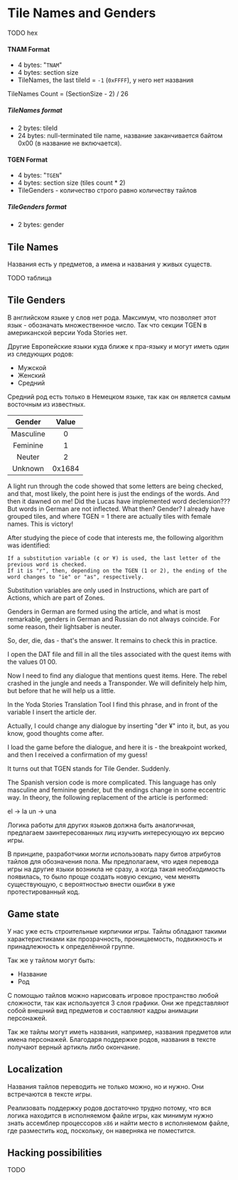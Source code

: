 Tile Names and Genders
======================

TODO hex

#### TNAM Format

* 4 bytes: "`TNAM`"
* 4 bytes: section size
* TileNames, the last tileId = `-1` (`0xFFFF`), у него нет названия

TileNames Count = (SectionSize - 2) / 26

##### TileNames format

* 2 bytes: tileId
* 24 bytes: null-terminated tile name, название заканчивается байтом 0x00 (в название не включается).

#### TGEN Format

* 4 bytes: "`TGEN`"
* 4 bytes: section size (tiles count * 2)
* TileGenders - количество строго равно количеству тайлов

##### TileGenders format

* 2 bytes: gender


## Tile Names

Названия есть у предметов, а имена и названия у живых существ.

TODO таблица


## Tile Genders

В английском языке у слов нет рода. Максимум, что позволяет этот язык - обозначать множественное число.
Так что секции TGEN в американской версии Yoda Stories нет.

Другие Европейские языки куда ближе к пра-языку и могут иметь один из следующих родов:

* Мужской
* Женский
* Средний

Средний род есть только в Немецком языке, так как он является самым восточным из известных.


| Gender     | Value  |
|:----------:|:------:|
| Masculine  | 0      |
| Feminine   | 1      |
| Neuter     | 2      |
| Unknown    | 0x1684 |
 

A light run through the code showed that some letters are being checked, and that, most likely, the point here is just the endings of the words. And then it dawned on me! Did the Lucas have implemented word declension??? But words in German are not inflected. What then? Gender? I already have grouped tiles, and where TGEN = 1 there are actually tiles with female names. This is victory!

After studying the piece of code that interests me, the following algorithm was identified:

    If a substitution variable (¢ or ¥) is used, the last letter of the previous word is checked.
    If it is "r", then, depending on the TGEN (1 or 2), the ending of the word changes to "ie" or "as", respectively.


Substitution variables are only used in Instructions, which are part of Actions, which are part of Zones.

Genders in German are formed using the article, and what is most remarkable, genders in German and Russian do not always coincide. For some reason, their lightsaber is neuter.

So, der, die, das - that's the answer. It remains to check this in practice.

I open the DAT file and fill in all the tiles associated with the quest items with the values 01 00.

Now I need to find any dialogue that mentions quest items. Here. The rebel crashed in the jungle and needs a Transponder. We will definitely help him, but before that he will help us a little.


In the Yoda Stories Translation Tool I find this phrase, and in front of the variable I insert the article der.

Actually, I could change any dialogue by inserting "der ¥" into it, but, as you know, good thoughts come after.


I load the game before the dialogue, and here it is - the breakpoint worked, and then I received a confirmation of my guess!


It turns out that TGEN stands for Tile Gender. Suddenly.

The Spanish version code is more complicated. This language has only masculine and feminine gender, but the endings change in some eccentric way. In theory, the following replacement of the article is performed:

el -> la
un -> una

Логика работы для других языков должна быть аналогичная, предлагаем заинтересованных лиц изучить интересующую их версию игры.

В принципе, разработчики могли использовать пару битов атрибутов тайлов для обозначения пола.
Мы предполагаем, что идея перевода игры на другие языки возникла не сразу,
а когда такая необходимость появилась, то было проще создать новую секцию,
чем менять существующую, с вероятностью внести ошибки в уже протестированный код. 


Game state
----------

У нас уже есть строительные кирпичики игры. Тайлы обладают такими характеристиками как прозрачность,
проницаемость, подвижность и принадлежность к определённой группе.

Так же у тайлом могут быть:

* Название
* Род

С помощью тайлов можно нарисовать игровое пространство любой сложности, так как используется 3 слоя графики.
Они же представляют собой внешний вид предметов и составляют кадры анимации персонажей.

Так же тайлы могут иметь названия, например, названия предметов или имена персонажей.
Благодаря поддержке родов, названия в тексте получают верный артикль либо окончание.


Localization
------------

Названия тайлов переводить не только можно, но и нужно. Они встречаются в тексте игры.

Реализовать поддержку родов достаточно трудно потому, что вся логика находится в исполняемом файле игры,
как минимум нужно знать ассемблер процессоров `x86` и найти место в исполняемом файле,
где разместить код, поскольку, он наверняка не поместится.



Hacking possibilities
---------------------

TODO